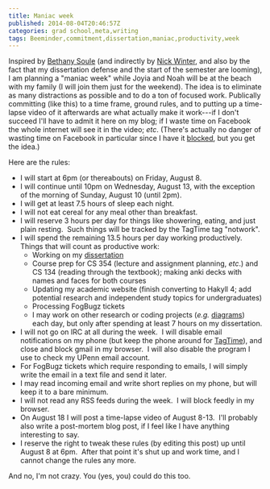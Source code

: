 ```yaml
---
title: Maniac week
published: 2014-08-04T20:46:57Z
categories: grad school,meta,writing
tags: Beeminder,commitment,dissertation,maniac,productivity,week
---
```


Inspired by <a href="http://blog.beeminder.com/maniac/">Bethany Soule</a> (and indirectly by <a href="http://blog.nickwinter.net/the-120-hour-workweek-epic-coding-time-lapse">Nick Winter</a>, and also by the fact that my dissertation defense and the start of the semester are looming), I am planning a "maniac week" while Joyia and Noah will be at the beach with my family (I will join them just for the weekend). The idea is to eliminate as many distractions as possible and to do a ton of focused work. Publically committing (like this) to a time frame, ground rules, and to putting up a time-lapse video of it afterwards are what actually make it work---if I don't succeed I'll have to admit it here on my blog; if I waste time on Facebook the whole internet will see it in the video; <em>etc</em>. (There's actually no danger of wasting time on Facebook in particular since I have it <a href="http://www.proginosko.com/leechblock.html">blocked</a>, but you get the idea.)

Here are the rules:
<ul>
	<li>I will start at 6pm (or thereabouts) on Friday, August 8.</li>
	<li>I will continue until 10pm on Wednesday, August 13, with the exception of the morning of Sunday, August 10 (until 2pm).</li>
	<li>I will get at least 7.5 hours of sleep each night.</li>
	<li>I will not eat cereal for any meal other than breakfast.</li>
	<li>I will reserve 3 hours per day for things like showering, eating, and just plain resting.  Such things will be tracked by the TagTime tag "notwork".</li>
	<li>I will spend the remaining 13.5 hours per day working productively. Things that will count as productive work:
<ul>
	<li>Working on my <a href="http://github.com/byorgey/thesis">dissertation</a></li>
	<li>Course prep for CS 354 (lecture and assignment planning, <em>etc</em>.) and CS 134 (reading through the textbook); making anki decks with names and faces for both courses</li>
	<li>Updating my academic website (finish converting to Hakyll 4; add potential research and independent study topics for undergraduates)</li>
	<li>Processing FogBugz tickets</li>
	<li>I may work on other research or coding projects (<em>e.g.</em> <a href="http://projects.haskell.org/diagrams">diagrams</a>) each day, but only after spending at least 7 hours on my dissertation.</li>
</ul>
</li>
	<li>I will not go on IRC at all during the week.  I will disable email notifications on my phone (but keep the phone around for <a href="http://messymatters.com/tagtime/">TagTime</a>), and close and block gmail in my browser.  I will also disable the program I use to check my UPenn email account.</li>
	<li>For FogBugz tickets which require responding to emails, I will simply write the email in a text file and send it later.</li>
	<li>I may read incoming email and write short replies on my phone, but will keep it to a bare minimum.</li>
	<li>I will not read any RSS feeds during the week.  I will block feedly in my browser.</li>
	<li>On August 18 I will post a time-lapse video of August 8-13.  I'll probably also write a post-mortem blog post, if I feel like I have anything interesting to say.</li>
	<li>I reserve the right to tweak these rules (by editing this post) up until August 8 at 6pm.  After that point it's shut up and work time, and I cannot change the rules any more.</li>
</ul>
And no, I'm not crazy. You (yes, you) could do this too.

